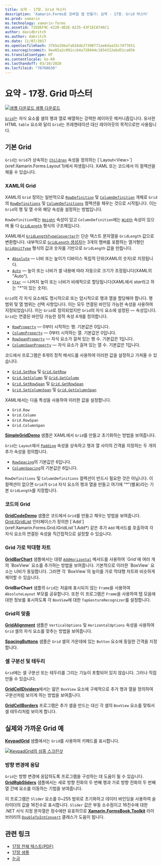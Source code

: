 ```yaml
---
title: 요약 - 17장. Grid 마스터
description: 'Xamarin.Forms로 모바일 앱 만들기: 요약 - 17장. Grid 마스터'
ms.prod: xamarin
ms.technology: xamarin-forms
ms.assetid: 71EDEF9C-4220-4D2E-A235-43F1EC8746C1
author: davidbritch
ms.author: dabritch
ms.date: 11/07/2017
ms.openlocfilehash: 37b5e2bbafa816de27390771ae6daa33c74f7651
ms.sourcegitcommit: 9ee02a2c091ccb4a728944c1854312ebd51ca05b
ms.translationtype: HT
ms.contentlocale: ko-KR
ms.lasthandoff: 03/10/2020
ms.locfileid: "70760636"
---
```

# <a name="summary-of-chapter-17-mastering-the-grid"></a>요약 - 17장. Grid 마스터

[![샘플 다운로드](~/media/shared/download.png) 샘플 다운로드](https://github.com/xamarin/xamarin-forms-book-samples/tree/master/Chapter17)

[`Grid`](xref:Xamarin.Forms.Grid)는 자식 요소를 셀의 행과 열로 배열하는 강력한 레이아웃 메커니즘입니다. 유사한 HTML `table` 요소와 달리 `Grid`는 프레젠테이션 대신 레이아웃의 목적으로만 사용됩니다.

## <a name="the-basic-grid"></a>기본 Grid

`Grid`는 `Grid`가 상속하는 [`Children`](xref:Xamarin.Forms.Layout`1.Children) 속성을 정의하는 [`Layout<View>`](xref:Xamarin.Forms.Layout`1)에서 파생됩니다. XAML 또는 코드에서 이 컬렉션을 채울 수 있습니다.

### <a name="the-grid-in-xaml"></a>XAML의 Grid

XAML의 `Grid` 정의는 일반적으로 [`RowDefinition`](xref:Xamarin.Forms.RowDefinition) 및 [`ColumnDefinition`](xref:Xamarin.Forms.ColumnDefinition) 개체로 `Grid`의 [`RowDefinitions`](xref:Xamarin.Forms.Grid.RowDefinitions) 및 [`ColumnDefinitions`](xref:Xamarin.Forms.Grid.ColumnDefinitions) 컬렉션을 채우는 것으로 시작됩니다. 이는 `Grid`의 행 및 열 수와 해당 속성을 설정하는 방법입니다.

`RowDefinition`에는 [`Height`](xref:Xamarin.Forms.RowDefinition.Height) 속성이 있고 `ColumnDefinition`에는 [`Width`](xref:Xamarin.Forms.ColumnDefinition.Width) 속성이 있으며 둘 다 [`GridLength`](xref:Xamarin.Forms.GridLength) 형식의 구조체입니다.

XAML에서 [`GridLengthTypeConverter`](xref:Xamarin.Forms.GridLengthTypeConverter)는 단순 텍스트 문자열을 `GridLength` 값으로 변환합니다. 내부적으로 [`GridLength` 생성자](xref:Xamarin.Forms.GridLength.%23ctor(System.Double,Xamarin.Forms.GridUnitType))는 3개의 멤버를 포함하는 열거형인 [`GridUnitType`](xref:Xamarin.Forms.GridUnitType) 형식의 값과 숫자를 기반으로 `GridLength` 값을 만듭니다.

- [`Absolute`](xref:Xamarin.Forms.GridUnitType.Absolute) &mdash; 너비 또는 높이가 디바이스 독립적 단위(XAML의 숫자)로 지정됩니다.
- [`Auto`](xref:Xamarin.Forms.GridUnitType.Auto) &mdash; 높이 또는 너비가 셀 내용에 따라 자동으로 크기가 조정됩니다(XAML의 "Auto").
- [`Star`](xref:Xamarin.Forms.GridUnitType.Star) &mdash; 나머지 높이 또는 너비가 비례적으로 할당됩니다(XAML에서 *star*라고 하는 "\*"이 있는 숫자).

`Grid`의 각 자식 요소에도 명시적으로 또는 암시적으로 행과 열을 할당해야 합니다. 행 범위 및 열 범위는 선택 사항입니다. 이는 모두 연결된 바인딩 가능한 속성을 사용하여 지정되었습니다. 이는 `Grid`로 정의되었지만 `Grid`의 자식 요소에 설정된 &mdash; 속성입니다. `Grid`는 연결된 바인딩 가능한 정적 속성 4개를 정의합니다.

- [`RowProperty`](xref:Xamarin.Forms.Grid.RowProperty) &mdash; 0부터 시작하는 행. 기본값은 0입니다.
- [`ColumnProperty`](xref:Xamarin.Forms.Grid.ColumnProperty) &mdash; 0부터 시작하는 열. 기본값은 0입니다.
- [`RowSpanProperty`](xref:Xamarin.Forms.Grid.RowSpanProperty) &mdash; 자식 요소가 걸쳐 있는 행 수. 기본값은 1입니다.
- [`ColumnSpanProperty`](xref:Xamarin.Forms.Grid.ColumnSpanProperty) &mdash; 자식 요소가 걸쳐 있는 열 수. 기본값은 1입니다.

코드에서 프로그램은 8개의 정적 메서드를 사용하여 이러한 값을 설정하고 가져올 수 있습니다.

- [`Grid.SetRow`](xref:Xamarin.Forms.Grid.SetRow(Xamarin.Forms.BindableObject,System.Int32)) 및 [`Grid.GetRow`](xref:Xamarin.Forms.Grid.GetRow(Xamarin.Forms.BindableObject))
- [`Grid.SetColumn`](xref:Xamarin.Forms.Grid.SetColumn(Xamarin.Forms.BindableObject,System.Int32)) 및 [`Grid.GetColumn`](xref:Xamarin.Forms.Grid.GetColumn(Xamarin.Forms.BindableObject))
- [`Grid.SetRowSpan`](xref:Xamarin.Forms.Grid.SetRowSpan(Xamarin.Forms.BindableObject,System.Int32)) 및 [`Grid.GetRowSpan`](xref:Xamarin.Forms.Grid.GetRowSpan(Xamarin.Forms.BindableObject))
- [`Grid.SetColumnSpan`](xref:Xamarin.Forms.Grid.SetColumnSpan(Xamarin.Forms.BindableObject,System.Int32)) 및 [`Grid.GetColumnSpan`](xref:Xamarin.Forms.Grid.GetColumnSpan(Xamarin.Forms.BindableObject))

XAML에서는 다음 특성을 사용하여 이러한 값을 설정합니다.

- `Grid.Row`
- `Grid.Column`
- `Grid.RowSpan`
- `Grid.ColumnSpan`

[**SimpleGridDemo**](https://github.com/xamarin/xamarin-forms-book-samples/tree/master/Chapter17/SimpleGridDemo) 샘플은 XAML에서 `Grid`를 만들고 초기화하는 방법을 보여줍니다.

`Grid`는 `Layout`에서 [`Padding`](xref:Xamarin.Forms.Layout.Padding) 속성을 상속하고 행과 열 사이의 간격을 지정하는 두 개의 추가 속성을 정의합니다.

- [`RowSpacing`](xref:Xamarin.Forms.Grid.RowSpacing)의 기본값은 6입니다.
- [`ColumnSpacing`](xref:Xamarin.Forms.Grid.ColumnSpacing)의 기본값은 6입니다.

`RowDefinitions` 및 `ColumnDefinitions` 컬렉션이 반드시 필요한 것은 아닙니다. 이 컬렉션이 없으면 `Grid`가 `Grid` 자식 요소의 행과 열을 만들고 여기에 "\*"(별표)라는 기본 `GridLength`를 지정합니다.

### <a name="the-grid-in-code"></a>코드의 Grid

[**GridCodeDemo**](https://github.com/xamarin/xamarin-forms-book-samples/tree/master/Chapter17/GridCodeDemo) 샘플은 코드에서 `Grid`를 만들고 채우는 방법을 보여줍니다. [Grid.IGridList<T>](xref:Xamarin.Forms.Grid.IGridList`1) 인터페이스가 정의한 [`Add`](xref:Xamarin.Forms.Grid.IGridList`1.Add*) 같은 추가 `Add` 메서드를 호출하여 각 자식 요소의 연결된 속성을 직간접적으로 설정할 수 있습니다.

### <a name="the-grid-bar-chart"></a>Grid 가로 막대형 차트

[**GridBarChart**](https://github.com/xamarin/xamarin-forms-book-samples/tree/master/Chapter17/GridBarChart) 샘플에서는 대량 [`AddHorizontal`](xref:Xamarin.Forms.Grid.IGridList`1.AddHorizontal*) 메서드를 사용하여 `Grid`에 여러 개의 `BoxView` 요소를 추가하는 방법을 보여줍니다. 기본적으로 이러한 `BoxView` 요소는 너비가 동일합니다. 그러면 각 `BoxView`의 높이를 가로 막대형 차트와 비슷하게 제어할 수 있습니다.

**GridBarChart** 샘플의 `Grid`는 처음에 표시되지 않는 `Frame`을 사용하여 `AbsoluteLayout` 부모를 공유합니다. 또한 이 프로그램은 `Frame`을 사용하여 탭 모음에 대한 정보를 표시하도록 각 `BoxView`에 대한 `TapGestureRecognizer`를 설정합니다.

### <a name="alignment-in-the-grid"></a>Grid의 맞춤

[**GridAlignment**](https://github.com/xamarin/xamarin-forms-book-samples/tree/master/Chapter17/GridAlignment) 샘플은 `VerticalOptions` 및 `HorizontalOptions` 속성을 사용하여 `Grid` 셀의 자식 요소를 맞추는 방법을 보여줍니다.

[**SpacingButtons**](https://github.com/xamarin/xamarin-forms-book-samples/tree/master/Chapter17/SpacingButtons) 샘플은 `Grid` 셀의 가운데에 있는 `Button` 요소에 동일한 간격을 지정합니다.

### <a name="cell-dividers-and-borders"></a>셀 구분선 및 테두리

`Grid`에는 셀 구분선 또는 테두리를 그리는 기능이 포함되어 있지 않습니다. 그러나 직접 만들 수 있습니다.

[**GridCellDividers**](https://github.com/xamarin/xamarin-forms-book-samples/tree/master/Chapter17/GridCellDividers)에서는 얇은 `BoxView` 요소에 구체적으로 추가 행과 열을 정의하여 구분선처럼 보이게 하는 방법을 보여줍니다.

[**GridCellBorders**](https://github.com/xamarin/xamarin-forms-book-samples/tree/master/Chapter17/GridCellBorders) 프로그램은 추가 셀을 만드는 대신 각 셀의 `BoxView` 요소를 맞춰서 셀 테두리처럼 보이게 합니다.

## <a name="almost-real-life-grid-examples"></a>실제와 가까운 Grid 예

[**KeypadGrid**](https://github.com/xamarin/xamarin-forms-book-samples/tree/master/Chapter17/KeypadGrid) 샘플에서는 `Grid`를 사용하여 키패드를 표시합니다.

[![KeypadGrid의 삼중 스크린샷](images/ch17fg12-small.png "키패드 그리드")](images/ch17fg12-large.png#lightbox "키패드 그리드")

### <a name="responding-to-orientation-changes"></a>방향 변경에 응답

`Grid`는 방향 변경에 응답하도록 프로그램을 구성하는 데 도움이 될 수 있습니다. [**GridRgbSliders**](https://github.com/xamarin/xamarin-forms-book-samples/tree/master/Chapter17/GridRgbSliders) 샘플에서는 세로 방향 전화의 두 번째 행과 가로 방향 전화의 두 번째 열 간에 요소를 이동하는 기법을 보여줍니다.

이 프로그램은 `Slider` 요소를 0~255 범위로 초기화하고 데이터 바인딩을 사용하여 슬라이더의 값을 16진수로 표시합니다. `Slider` 값은 부동 소수점이고 16진수에 대한 .NET 서식 지정 문자열은 정수에만 유효하므로 [**Xamarin.FormsBook.Toolkit**](https://github.com/xamarin/xamarin-forms-book-samples/tree/master/Libraries/Xamarin.FormsBook.Toolkit) 라이브러리의 [`DoubleToIntConvert`](https://github.com/xamarin/xamarin-forms-book-samples/blob/master/Libraries/Xamarin.FormsBook.Toolkit/Xamarin.FormsBook.Toolkit/DoubleToIntConverter.cs) 클래스가 도움이 됩니다.

## <a name="related-links"></a>관련 링크

- [17장 전체 텍스트(PDF)](https://download.xamarin.com/developer/xamarin-forms-book/XamarinFormsBook-Ch17-Apr2016.pdf)
- [17장 샘플](https://github.com/xamarin/xamarin-forms-book-samples/tree/master/Chapter17)
- [눈금](~/xamarin-forms/user-interface/layouts/grid.md)
